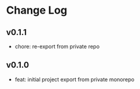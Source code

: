 # Change Log

## v0.1.1

- chore: re-export from private repo

## v0.1.0

- feat: initial project export from private monorepo
